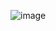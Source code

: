 ![image](https://user-images.githubusercontent.com/76823502/133145685-b263b1ab-3b9f-4bc8-8e5e-2f5b0f3bb033.png)

